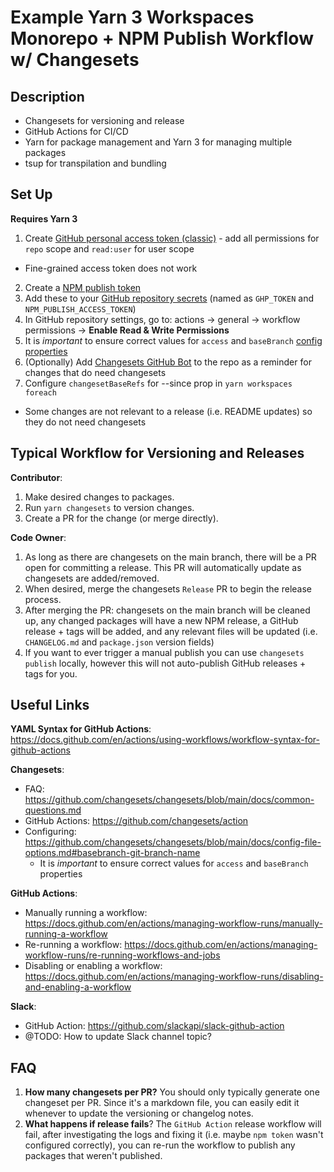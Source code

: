 # Example Yarn 3 Workspaces Monorepo + NPM Publish Workflow w/ Changesets

## Description

- Changesets for versioning and release
- GitHub Actions for CI/CD
- Yarn for package management and Yarn 3 for managing multiple packages
- tsup for transpilation and bundling

## Set Up

**Requires Yarn 3**

1. Create [GitHub personal access token (classic)](https://docs.github.com/en/authentication/keeping-your-account-and-data-secure/creating-a-personal-access-token#personal-access-tokens-classic) - add all permissions for `repo` scope and `read:user` for user scope

- Fine-grained access token does not work

2. Create a [NPM publish token](https://docs.npmjs.com/creating-and-viewing-access-tokens)
3. Add these to your [GitHub repository secrets](https://docs.github.com/en/actions/security-guides/encrypted-secrets#creating-encrypted-secrets-for-a-repository) (named as `GHP_TOKEN` and `NPM_PUBLISH_ACCESS_TOKEN`)
4. In GitHub repository settings, go to: actions -> general -> workflow permissions -> **Enable Read & Write Permissions**
5. It is _important_ to ensure correct values for `access` and `baseBranch` [config properties](https://github.com/changesets/changesets/blob/main/docs/config-file-options.md)
6. (Optionally) Add [Changesets GitHub Bot](https://github.com/apps/changeset-bot) to the repo as a reminder for changes that do need changesets
7. Configure `changesetBaseRefs` for --since prop in `yarn workspaces foreach`

- Some changes are not relevant to a release (i.e. README updates) so they do not need changesets

## Typical Workflow for Versioning and Releases

**Contributor**:

1. Make desired changes to packages.
2. Run `yarn changesets` to version changes.
3. Create a PR for the change (or merge directly).

**Code Owner**:

1. As long as there are changesets on the main branch, there will be a PR open for committing a release. This PR will automatically update as changesets are added/removed.
2. When desired, merge the changesets `Release` PR to begin the release process.
3. After merging the PR: changesets on the main branch will be cleaned up, any changed packages will have a new NPM release, a GitHub release + tags will be added, and any relevant files will be updated (i.e. `CHANGELOG.md` and `package.json` version fields)
4. If you want to ever trigger a manual publish you can use `changesets publish` locally, however this will not auto-publish GitHub releases + tags for you.

## Useful Links

**YAML Syntax for GitHub Actions**: https://docs.github.com/en/actions/using-workflows/workflow-syntax-for-github-actions

**Changesets**:

- FAQ: https://github.com/changesets/changesets/blob/main/docs/common-questions.md
- GitHub Actions: https://github.com/changesets/action
- Configuring: https://github.com/changesets/changesets/blob/main/docs/config-file-options.md#basebranch-git-branch-name
  - It is _important_ to ensure correct values for `access` and `baseBranch` properties

**GitHub Actions**:

- Manually running a workflow: https://docs.github.com/en/actions/managing-workflow-runs/manually-running-a-workflow
- Re-running a workflow: https://docs.github.com/en/actions/managing-workflow-runs/re-running-workflows-and-jobs
- Disabling or enabling a workflow: https://docs.github.com/en/actions/managing-workflow-runs/disabling-and-enabling-a-workflow

**Slack**:

- GitHub Action: https://github.com/slackapi/slack-github-action
- @TODO: How to update Slack channel topic?

## FAQ

1. **How many changesets per PR?** You should only typically generate one changeset per PR. Since it's a markdown file, you can easily edit it whenever to update the versioning or changelog notes.
2. **What happens if release fails**? The `GitHub Action` release workflow will fail, after investigating the logs and fixing it (i.e. maybe `npm token` wasn't configured correctly), you can re-run the workflow to publish any packages that weren't published.
